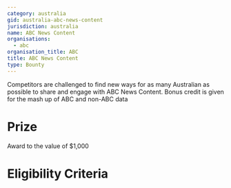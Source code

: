 ```yaml
---
category: australia
gid: australia-abc-news-content
jurisdiction: australia
name: ABC News Content
organisations:
  - abc
organisation_title: ABC
title: ABC News Content
type: Bounty
---
```


Competitors are challenged to find new ways for as many Australian as possible to share and engage with ABC News Content. Bonus credit is given for the mash up of ABC and non-ABC data

# Prize
Award to the value of $1,000

# Eligibility Criteria
